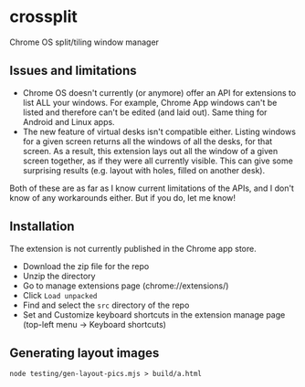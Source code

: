 # crossplit

Chrome OS split/tiling window manager

## Issues and limitations

- Chrome OS doesn't currently (or anymore) offer an API for extensions to list
  ALL your windows. For example, Chrome App windows can't be listed and
  therefore can't be edited (and laid out). Same thing for Android and Linux
  apps.
- The new feature of virtual desks isn't compatible either. Listing windows for
  a given screen returns all the windows of all the desks, for that screen.
  As a result, this extension lays out all the window of a given screen
  together, as if they were all currently visible. This can give some
  surprising results (e.g. layout with holes, filled on another desk).

Both of these are as far as I know current limitations of the APIs, and I don't
know of any workarounds either. But if you do, let me know!

## Installation

The extension is not currently published in the Chrome app store.

- Download the zip file for the repo
- Unzip the directory
- Go to manage extensions page (chrome://extensions/)
- Click `Load unpacked`
- Find and select the `src` directory of the repo
- Set and Customize keyboard shortcuts in the extension manage page
  (top-left menu -> Keyboard shortcuts)

## Generating layout images

`node testing/gen-layout-pics.mjs > build/a.html`